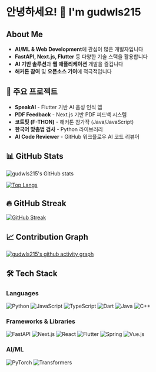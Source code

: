 # 안녕하세요! 👋 I'm gudwls215

##  About Me
-  **AI/ML & Web Development**에 관심이 많은 개발자입니다
-  **FastAPI, Next.js, Flutter** 등 다양한 기술 스택을 활용합니다
-  **AI 기반 솔루션**과 **웹 애플리케이션** 개발을 즐깁니다
-  **해커톤 참여** 및 **오픈소스 기여**에 적극적입니다

## 💼 주요 프로젝트
-  **SpeakAI** - Flutter 기반 AI 음성 인식 앱
-  **PDF Feedback** - Next.js 기반 PDF 피드백 시스템  
-  **코트핏 (F-THON)** - 해커톤 참가작 (Java/JavaScript)
-  **한국어 맞춤법 검사** - Python 라이브러리
-  **AI Code Reviewer** - GitHub 워크플로우 AI 코드 리뷰어



## 📊 GitHub Stats

![gudwls215's GitHub stats](https://github-readme-stats.vercel.app/api?username=gudwls215&show_icons=true&theme=radical)

[![Top Langs](https://github-readme-stats.vercel.app/api/top-langs/?username=gudwls215&layout=compact&theme=radical)](https://github.com/anuraghazra/github-readme-stats)

## 🔥 GitHub Streak

[![GitHub Streak](https://streak-stats.demolab.com/?user=gudwls215&theme=radical)](https://git.io/streak-stats)

## 📈 Contribution Graph

[![gudwls215's github activity graph](https://github-readme-activity-graph.vercel.app/graph?username=gudwls215&theme=react-dark)](https://github.com/ashutosh00710/github-readme-activity-graph)

## 🛠️ Tech Stack

### Languages
![Python](https://img.shields.io/badge/Python-3776AB?style=for-the-badge&logo=python&logoColor=white)
![JavaScript](https://img.shields.io/badge/JavaScript-F7DF1E?style=for-the-badge&logo=javascript&logoColor=black)
![TypeScript](https://img.shields.io/badge/TypeScript-007ACC?style=for-the-badge&logo=typescript&logoColor=white)
![Dart](https://img.shields.io/badge/Dart-0175C2?style=for-the-badge&logo=dart&logoColor=white)
![Java](https://img.shields.io/badge/Java-ED8B00?style=for-the-badge&logo=openjdk&logoColor=white)
![C++](https://img.shields.io/badge/C%2B%2B-00599C?style=for-the-badge&logo=c%2B%2B&logoColor=white)

### Frameworks & Libraries
![FastAPI](https://img.shields.io/badge/FastAPI-005571?style=for-the-badge&logo=fastapi)
![Next.js](https://img.shields.io/badge/Next.js-000000?style=for-the-badge&logo=next.js&logoColor=white)
![React](https://img.shields.io/badge/React-20232A?style=for-the-badge&logo=react&logoColor=61DAFB)
![Flutter](https://img.shields.io/badge/Flutter-02569B?style=for-the-badge&logo=flutter&logoColor=white)
![Spring](https://img.shields.io/badge/Spring-6DB33F?style=for-the-badge&logo=spring&logoColor=white)
![Vue.js](https://img.shields.io/badge/Vue.js-4FC08D?style=for-the-badge&logo=vue.js&logoColor=white)

### AI/ML
![PyTorch](https://img.shields.io/badge/PyTorch-EE4C2C?style=for-the-badge&logo=pytorch&logoColor=white)
![Transformers](https://img.shields.io/badge/🤗%20Transformers-FFD21E?style=for-the-badge)

